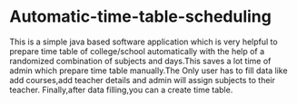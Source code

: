 # Automatic-time-table-scheduling
This is a simple java based software application which is very helpful to prepare time table of college/school automatically 
with the help of a randomized combination of subjects and days.This saves a lot time of admin which prepare time table manually.The Only user has to fill data like add courses,add teacher details and admin will assign subjects to their teacher.
Finally,after data filling,you can a create time table.

